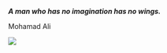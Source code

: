 _**A man who has no imagination has no wings.**_

Mohamad Ali

<img src="https://github-readme-stats.vercel.app/api/top-langs/?username=vuduynhiennn&theme=tokyonight&layout=&langs_count=5">
